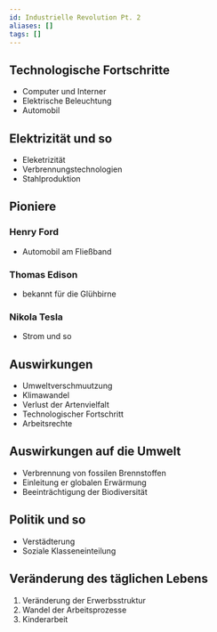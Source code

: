 ```yaml
---
id: Industrielle Revolution Pt. 2
aliases: []
tags: []
---
```


## Technologische Fortschritte

- Computer und Interner
- Elektrische Beleuchtung
- Automobil

## Elektrizität und so

- Eleketrizität
- Verbrennungstechnologien
- Stahlproduktion

## Pioniere

### Henry Ford

- Automobil am Fließband

### Thomas Edison

- bekannt für die Glühbirne

### Nikola Tesla

- Strom und so

## Auswirkungen

- Umweltverschmuutzung
- Klimawandel
- Verlust der Artenvielfalt
- Technologischer Fortschritt
- Arbeitsrechte

## Auswirkungen auf die Umwelt

- Verbrennung von fossilen Brennstoffen
- Einleitung er globalen Erwärmung
- Beeinträchtigung der Biodiversität

## Politik und so

- Verstädterung
- Soziale Klasseneinteilung

## Veränderung des täglichen Lebens

1. Veränderung der Erwerbsstruktur
2. Wandel der Arbeitsprozesse
3. Kinderarbeit
